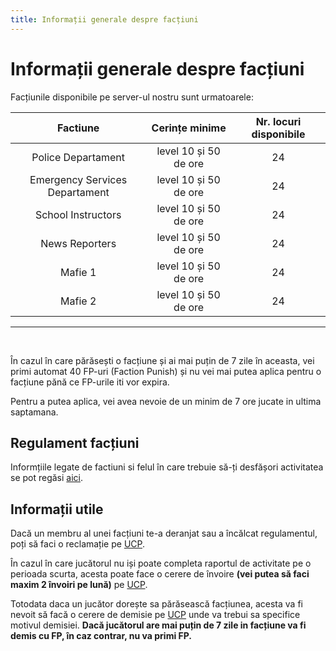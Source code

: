 ```yaml
---
title: Informații generale despre facțiuni
---
```


# Informații generale despre facțiuni

Facțiunile disponibile pe server-ul nostru sunt urmatoarele:

| Factiune | Cerințe minime |  Nr. locuri disponibile |
| :-----------: | :-----------: | :-----------: |
| Police Departament |  level 10 și 50 de ore | 24 |
| Emergency Services Departament | level 10 și 50 de ore |  24 |
| School Instructors | level 10 și 50 de ore | 24 |
| News Reporters | level 10 și 50 de ore | 24 |
| Mafie 1 | level 10 și 50 de ore | 24 |
| Mafie 2 | level 10 și 50 de ore | 24 |
---
[//]: # (de completat cu mafii plm si level)

<br>

În cazul în care părăsești o facțiune și ai mai puțin de 7 zile în aceasta, vei primi automat 40 FP-uri (Faction Punish) și nu vei mai putea aplica pentru o facțiune pănă ce FP-urile iti vor expira.

Pentru a putea aplica, vei avea nevoie de un minim de 7 ore jucate in ultima saptamana.

## Regulament facțiuni

Informțiile legate de factiuni si felul în care trebuie să-ți desfășori activitatea se pot regăsi [aici](url). 

## Informații utile

Dacă un membru al unei facțiuni te-a deranjat sau a încălcat regulamentul, poți să faci o reclamație pe [UCP](url).

[//]: # (de adaugat gif)

În cazul în care jucătorul nu iși poate completa raportul de activitate pe o perioada scurta, acesta poate face o cerere de învoire **(vei putea să faci maxim 2 învoiri pe lună)** pe [UCP](url).

[//]: # (de adaugat gif)

Totodata daca un jucător dorește sa părăsească facțiunea, acesta va fi nevoit să facă o cerere de demisie pe [UCP](url) unde va trebui sa specifice motivul demisiei. **Dacă jucătorul are mai puțin de 7 zile in facțiune va fi demis cu FP, în caz contrar, nu va primi FP.**

[//]: # (de adaugat gif)